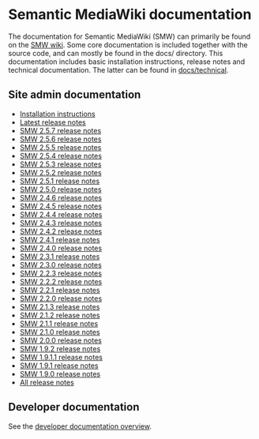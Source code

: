 # Semantic MediaWiki documentation

The documentation for Semantic MediaWiki (SMW) can primarily be found on the [SMW wiki](https://www.semantic-mediawiki.org).
Some core documentation is included together with the source code, and can mostly be found in the
docs/ directory. This documentation includes basic installation instructions, release notes and
technical documentation. The latter can be found in [docs/technical](technical/README/md).

## Site admin documentation

* [Installation instructions](INSTALL.md)
* [Latest release notes](RELEASE-NOTES.md)
* [SMW 2.5.7 release notes](releasenotes/RELEASE-NOTES-2.5.7.md)
* [SMW 2.5.6 release notes](releasenotes/RELEASE-NOTES-2.5.6.md)
* [SMW 2.5.5 release notes](releasenotes/RELEASE-NOTES-2.5.5.md)
* [SMW 2.5.4 release notes](releasenotes/RELEASE-NOTES-2.5.4.md)
* [SMW 2.5.3 release notes](releasenotes/RELEASE-NOTES-2.5.3.md)
* [SMW 2.5.2 release notes](releasenotes/RELEASE-NOTES-2.5.2.md)
* [SMW 2.5.1 release notes](releasenotes/RELEASE-NOTES-2.5.1.md)
* [SMW 2.5.0 release notes](releasenotes/RELEASE-NOTES-2.5.0.md)
* [SMW 2.4.6 release notes](releasenotes/RELEASE-NOTES-2.4.6.md)
* [SMW 2.4.5 release notes](releasenotes/RELEASE-NOTES-2.4.5.md)
* [SMW 2.4.4 release notes](releasenotes/RELEASE-NOTES-2.4.4.md)
* [SMW 2.4.3 release notes](releasenotes/RELEASE-NOTES-2.4.3.md)
* [SMW 2.4.2 release notes](releasenotes/RELEASE-NOTES-2.4.2.md)
* [SMW 2.4.1 release notes](releasenotes/RELEASE-NOTES-2.4.1.md)
* [SMW 2.4.0 release notes](releasenotes/RELEASE-NOTES-2.4.0.md)
* [SMW 2.3.1 release notes](releasenotes/RELEASE-NOTES-2.3.1.md)
* [SMW 2.3.0 release notes](releasenotes/RELEASE-NOTES-2.3.0.md)
* [SMW 2.2.3 release notes](releasenotes/RELEASE-NOTES-2.2.3.md)
* [SMW 2.2.2 release notes](releasenotes/RELEASE-NOTES-2.2.2.md)
* [SMW 2.2.1 release notes](releasenotes/RELEASE-NOTES-2.2.1.md)
* [SMW 2.2.0 release notes](releasenotes/RELEASE-NOTES-2.2.0.md)
* [SMW 2.1.3 release notes](releasenotes/RELEASE-NOTES-2.1.3.md)
* [SMW 2.1.2 release notes](releasenotes/RELEASE-NOTES-2.1.2.md)
* [SMW 2.1.1 release notes](releasenotes/RELEASE-NOTES-2.1.1.md)
* [SMW 2.1.0 release notes](releasenotes/RELEASE-NOTES-2.1.0.md)
* [SMW 2.0.0 release notes](releasenotes/RELEASE-NOTES-2.0.md)
* [SMW 1.9.2 release notes](releasenotes/RELEASE-NOTES-1.9.2.md)
* [SMW 1.9.1.1 release notes](releasenotes/RELEASE-NOTES-1.9.1.1.md)
* [SMW 1.9.1 release notes](releasenotes/RELEASE-NOTES-1.9.1.md)
* [SMW 1.9.0 release notes](releasenotes/RELEASE-NOTES-1.9.md)
* [All release notes](releasenotes)

## Developer documentation

See the [developer documentation overview](technical/README.md).
